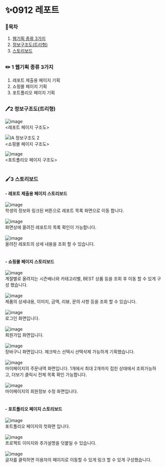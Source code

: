 # ✨0912 레포트 
 ###  📙목차 <br/>
1. <a href="https://seungachoi0925.github.io/0912/index.html">웹기획 종류 3가지</a>
2.  <a href="https://seungachoi0925.github.io/0912/home2.html"> 정보구조도(트리형)</a>
3. <a href="https://seungachoi0925.github.io/0912/home3.html">스토리보드</a>

##

 ###  ✏️ 1 웹기획 종류 3가지<br/>
1. 레포트 제출용 페이지 기획
2. 쇼핑몰 페이지 기획
3. 포트폴리오 페이지 기획

##
### 🖊️2 정보구조도(트리형)
  
![image](https://github.com/SEUNGACHOI0925/0912/assets/112832677/59eb322b-609d-482b-9490-a94d8d3f9a3c)
<br/>
<레포트 페이지 구조도><br/>

![IA 정보구조도 2](https://github.com/SEUNGACHOI0925/0912/assets/112832677/d62cc2c7-b54a-4728-a6e6-4ee2456b9600)<br/>
<쇼핑몰 페이지 구조도><br/>

![image](https://github.com/SEUNGACHOI0925/0912/assets/112832677/7f2f6686-6131-4480-9442-df530b760b3b)
<br/>
<포트폴리오 페이지 구조도><br/><br/>

### 🖌️3 스토리보드
#### - 레포트 제출용 페이지 스토리보드
![image](https://github.com/SEUNGACHOI0925/0912/assets/112832677/9d7669dc-ef1c-4f55-b92f-a6dbb20e47cf)<br/>
학생의 정보와 링크된 버튼으로 레포트 목록 화면으로 이동 합니다.<br/><br/>
![image](https://github.com/SEUNGACHOI0925/0912/assets/112832677/61119703-0ab2-4c38-9b55-511acbb79750)<br/>
화면상에 올려진 레포트의 목록 확인이 가능합니다.<br/><br/>
![image](https://github.com/SEUNGACHOI0925/0912/assets/112832677/0c79c342-f460-415b-b79e-987bc0849537)<br/>
올려진 레포트의 상세 내용을 조회 할 수 있습니다.<br/><br/>

#### - 쇼핑몰 페이지 스토리보드 <br/>
![image](https://github.com/SEUNGACHOI0925/0912/assets/112832677/a57353e1-65a2-48ef-921a-83aa95c72f9d)<br/>
계절별로 올려지는 시즌배너와 카테고리별, BEST 상품 등을 조회 후 이동 할 수 있게 구성 했습니다.<br/><br/>
![image](https://github.com/SEUNGACHOI0925/0912/assets/112832677/6e880336-8980-4114-bb9e-8cd60f86c4a6)<br/>
제품의 상세내용, 이미지, 금액, 리뷰, 문의 사항 등을 조회 할 수 있습니다.<br/><br/>
![image](https://github.com/SEUNGACHOI0925/0912/assets/112832677/b3b75a8e-c403-4a5f-90b8-cd19de2a466c)<br/>
로그인 화면입니다.<br/><br/>
![image](https://github.com/SEUNGACHOI0925/0912/assets/112832677/ca114148-92c3-460b-b68d-ba7f63261257)<br/>
회원가입 화면입니다. <br/><br/>
![image](https://github.com/SEUNGACHOI0925/0912/assets/112832677/7b69eb5f-1935-49d2-bcf2-9b238165da54)<br/>
장바구니 화면입니다. 체크박스 선택시 선택삭제 가능하게 기획했습니다.<br/><br/>
![image](https://github.com/SEUNGACHOI0925/0912/assets/112832677/4824b661-d0fd-4127-a7ff-2ba919b1fe85)<br/>
마이페이지의 주문내역 화면입니다. 1개에서 최대 2개까지 접힌 상태에서 조회가능하고, 더보기 클릭시 전체 목록 확인 가능합니다.<br/><br/>
![image](https://github.com/SEUNGACHOI0925/0912/assets/112832677/404e9848-2e65-492c-9460-2d9ec0735dc5)<br/>
마이페이지의 회원정보 수정 화면입니다.<br/><br/>


#### - 포트폴리오 페이지 스토리보드<br/>
![image](https://github.com/SEUNGACHOI0925/0912/assets/112832677/43813258-e5c5-42b3-9c5c-d1779d9cc2f9)<br/>
포트폴리오 페이지의 첫화면 입니다.<br/><br/>
![image](https://github.com/SEUNGACHOI0925/0912/assets/112832677/66c48dfa-3fff-4f20-a75c-d1c2d2aee360)<br/>
프로젝트 이미지와 추가설명을 덧붙일 수 있습니다.<br/><br/>
![image](https://github.com/SEUNGACHOI0925/0912/assets/112832677/f3e79088-131b-4ff4-8fdf-9e7f3e04cab6)<br/>
글자를 클릭하면 이용자의 페이지로 이동할 수 있게 링크 할 수 있게 구성했습니다.<br/><br/>



